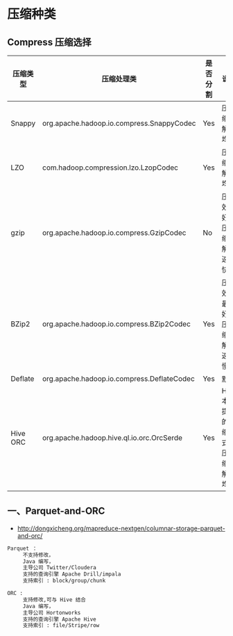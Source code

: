 # 压缩种类

## Compress 压缩选择

| 压缩类型 | 压缩处理类 | 是否分割 | 说明 | 优先级 |
| --- | --- | --- | --- | --- |
| Snappy | org.apache.hadoop.io.compress.SnappyCodec | Yes | 压缩、解压均衡 | 1 |
| LZO | com.hadoop.compression.lzo.LzopCodec | Yes | 压缩、解压均衡 | 2 |
| gzip | org.apache.hadoop.io.compress.GzipCodec | No | 压缩效果好, 压缩、解压速度快 | 3 |
| BZip2 | org.apache.hadoop.io.compress.BZip2Codec | Yes | 压缩效果最好, 压缩、解压速度慢 | 4 |
| Deflate | org.apache.hadoop.io.compress.DeflateCodec | Yes | 默认 | 5 |  
| Hive ORC | org.apache.hadoop.hive.ql.io.orc.OrcSerde | Yes | Hive 本身提供的压缩格式, 压缩、解压均衡 | 1 |


## 一、Parquet-and-ORC

- http://dongxicheng.org/mapreduce-nextgen/columnar-storage-parquet-and-orc/

``` sh
Parquet ：
     不支持修改，
     Java 编写，
     主导公司 Twitter/Cloudera
     支持的查询引擎 Apache Drill/impala
     支持索引 : block/group/chunk

ORC :
     支持修改,可与 Hive 结合
     Java 编写，
     主导公司 Hortonworks
     支持的查询引擎 Apache Hive
     支持索引 : file/Stripe/row

```
